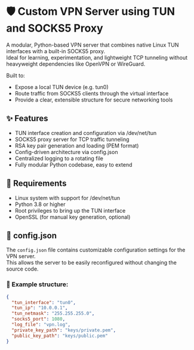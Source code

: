 ﻿# 🛡️ Custom VPN Server using TUN and SOCKS5 Proxy

A modular, Python-based VPN server that combines native Linux TUN interfaces with a built-in SOCKS5 proxy.  
Ideal for learning, experimentation, and lightweight TCP tunneling without heavyweight dependencies like OpenVPN or WireGuard.

Built to:
- Expose a local TUN device (e.g. tun0)
- Route traffic from SOCKS5 clients through the virtual interface
- Provide a clear, extensible structure for secure networking tools

## ✨ Features

- TUN interface creation and configuration via /dev/net/tun
- SOCKS5 proxy server for TCP traffic tunneling
- RSA key pair generation and loading (PEM format)
- Config-driven architecture via config.json
- Centralized logging to a rotating file
- Fully modular Python codebase, easy to extend

## 🧰 Requirements

- Linux system with support for /dev/net/tun
- Python 3.8 or higher
- Root privileges to bring up the TUN interface
- OpenSSL (for manual key generation, optional)


## 📄 config.json

The `config.json` file contains customizable configuration settings for the VPN server.  
This allows the server to be easily reconfigured without changing the source code.

### 🔧 Example structure:

```json
{
  "tun_interface": "tun0",
  "tun_ip": "10.0.0.1",
  "tun_netmask": "255.255.255.0",
  "socks5_port": 1080,
  "log_file": "vpn.log",
  "private_key_path": "keys/private.pem",
  "public_key_path": "keys/public.pem"
}
